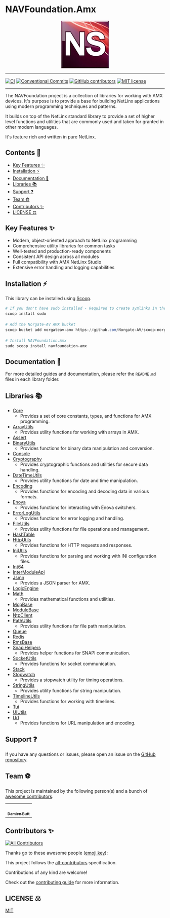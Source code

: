 # NAVFoundation.Amx

<div align="center">
    <img src="./assets/img/AMX_NS_03.png" alt="" width="150" />
</div>

---

[![CI](https://github.com/Norgate-AV/NAVFoundation.Amx/actions/workflows/main.yml/badge.svg)](https://github.com/Norgate-AV/NAVFoundation.Amx/actions/workflows/main.yml)
[![Conventional Commits](https://img.shields.io/badge/Conventional%20Commits-1.0.0-%23FE5196?logo=conventionalcommits&logoColor=white)](https://conventionalcommits.org)
[![GitHub contributors](https://img.shields.io/github/contributors/Norgate-AV/NAVFoundation.Amx)](https://github.com/Norgate-AV/NAVFoundation.Amx/graphs/contributors)
[![MIT license](https://img.shields.io/badge/License-MIT-blue.svg)](LICENSE)

---

The NAVFoundation project is a collection of libraries for working with AMX devices. It's purpose is to provide a base for building NetLinx applications using modern programming techniques and patterns.

It builds on top of the NetLinx standard library to provide a set of higher level functions and utilities that are commonly used and taken for granted in other modern languages.

It's feature rich and written in pure NetLinx.

## Contents :book:

<!-- START doctoc generated TOC please keep comment here to allow auto update -->
<!-- DON'T EDIT THIS SECTION, INSTEAD RE-RUN doctoc TO UPDATE -->

- [Key Features :sparkles:](#key-features-sparkles)
- [Installation :zap:](#installation-zap)
- [Documentation :page_facing_up:](#documentation-page_facing_up)
- [Libraries :books:](#libraries-books)
- [Support :question:](#support-question)
- [Team :soccer:](#team-soccer)
- [Contributors :sparkles:](#contributors-sparkles)
- [LICENSE :balance_scale:](#license-balance_scale)

<!-- END doctoc generated TOC please keep comment here to allow auto update -->

## Key Features :sparkles:

- Modern, object-oriented approach to NetLinx programming
- Comprehensive utility libraries for common tasks
- Well-tested and production-ready components
- Consistent API design across all modules
- Full compatibility with AMX NetLinx Studio
- Extensive error handling and logging capabilities

## Installation :zap:

This library can be installed using [Scoop](https://scoop.sh/).

```powershell
# If you don't have sudo installed - Required to create symlinks in the AMX directory
scoop install sudo

# Add the Norgate-AV AMX bucket
scoop bucket add norgateav-amx https://github.com/Norgate-AV/scoop-norgateav-amx

# Install NAVFoundation.Amx
sudo scoop install navfoundation-amx
```

## Documentation :page_facing_up:

For more detailed guides and documentation, please refer the `README.md` files in each library folder.

## Libraries :books:

- [Core](./Core)
    - Provides a set of core constants, types, and functions for AMX programming.
- [ArrayUtils](./ArrayUtils)
    - Provides utility functions for working with arrays in AMX.
- [Assert](./Assert)
- [BinaryUtils](./BinaryUtils)
    - Provides functions for binary data manipulation and conversion.
- [Console](./Console)
- [Cryptography](./Cryptography)
    - Provides cryptographic functions and utilities for secure data handling.
- [DateTimeUtils](./DateTimeUtils)
    - Provides utility functions for date and time manipulation.
- [Encoding](./Encoding)
    - Provides functions for encoding and decoding data in various formats.
- [Enova](./Enova)
    - Provides functions for interacting with Enova switchers.
- [ErrorLogUtils](./ErrorLogUtils)
    - Provides functions for error logging and handling.
- [FileUtils](./FileUtils)
    - Provides utility functions for file operations and management.
- [HashTable](./HashTable)
- [HttpUtils](./HttpUtils)
    - Provides functions for HTTP requests and responses.
- [IniUtils](./IniUtils)
    - Provides functions for parsing and working with INI configuration files.
- [Int64](./Int64)
- [InterModuleApi](./InterModuleApi)
- [Jsmn](./Jsmn)
    - Provides a JSON parser for AMX.
- [LogicEngine](./LogicEngine)
- [Math](./Math)
    - Provides mathematical functions and utilities.
- [McpBase](./McpBase)
- [ModuleBase](./ModuleBase)
- [NtpClient](./NtpClient)
- [PathUtils](./PathUtils)
    - Provides utility functions for file path manipulation.
- [Queue](./Queue)
- [Redis](./Redis)
- [RmsBase](./RmsBase)
- [SnapiHelpers](./SnapiHelpers)
    - Provides helper functions for SNAPI communication.
- [SocketUtils](./SocketUtils)
    - Provides functions for socket communication.
- [Stack](./Stack)
- [Stopwatch](./Stopwatch)
    - Provides a stopwatch utility for timing operations.
- [StringUtils](./StringUtils)
    - Provides utility functions for string manipulation.
- [TimelineUtils](./TimelineUtils)
    - Provides functions for working with timelines.
- [Tui](./Tui)
- [UIUtils](./UIUtils)
- [Url](./Url)
    - Provides functions for URL manipulation and encoding.

## Support :question:

If you have any questions or issues, please open an issue on the [GitHub repository](https://github.com/Norgate-AV/NAVFoundation.Amx/issues).

## Team :soccer:

This project is maintained by the following person(s) and a bunch of [awesome contributors](https://github.com/Norgate-AV/NAVFoundation.Amx/graphs/contributors).

<table>
  <tr>
    <td align="center"><a href="https://github.com/damienbutt"><img src="https://avatars.githubusercontent.com/damienbutt?v=4?s=100" width="100px;" alt=""/><br /><sub><b>Damien Butt</b></sub></a><br /></td>
  </tr>
</table>

## Contributors :sparkles:

<!-- ALL-CONTRIBUTORS-BADGE:START - Do not remove or modify this section -->

[![All Contributors](https://img.shields.io/badge/all_contributors-1-orange.svg?style=flat-square)](#contributors-sparkles)

Thanks go to these awesome people ([emoji key](https://allcontributors.org/docs/en/emoji-key)):

<!-- ALL-CONTRIBUTORS-LIST:START - Do not remove or modify this section -->
<!-- prettier-ignore-start -->
<!-- markdownlint-disable -->

<!-- markdownlint-restore -->
<!-- prettier-ignore-end -->

<!-- ALL-CONTRIBUTORS-LIST:END -->

This project follows the [all-contributors](https://allcontributors.org) specification.

Contributions of any kind are welcome!

Check out the [contributing guide](CONTRIBUTING.md) for more information.

## LICENSE :balance_scale:

[MIT](LICENSE)

